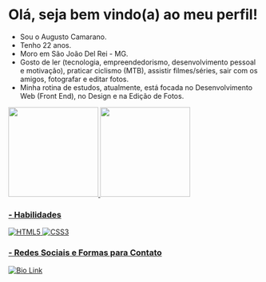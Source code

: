 # Olá, seja bem  vindo(a) ao meu perfil!
- Sou o Augusto Camarano.
- Tenho 22 anos.
- Moro em São João Del Rei - MG.
- Gosto de ler (tecnologia, empreendedorismo, desenvolvimento pessoal e motivação), praticar ciclismo (MTB), assistir filmes/séries, sair com os amigos, fotografar e editar fotos.
- Minha rotina de estudos, atualmente, está focada no Desenvolvimento Web (Front End), no Design e na Edição de Fotos.

<div>
  <a href="https://github.com/eaecamarano">
  <img height="180em" src="https://github-readme-stats.vercel.app/api?username=eaecamarano&show_icons=true&theme=dracula&include_all_commits=true&count_private=true"/>
  <img height="180em" src="https://github-readme-stats.vercel.app/api/top-langs/?username=eaecamarano&layout=compact&langs_count=7&theme=dracula"/>
</div>

### - Habilidades
<img src="https://img.shields.io/badge/HTML5-E34F26?style=for-the-badge&logo=html5&logoColor=white" alt="HTML5"> <img src="https://img.shields.io/badge/CSS3-1572B6?style=for-the-badge&logo=css3&logoColor=white" alt="CSS3">

### - Redes Sociais e Formas para Contato
<a href="https://eaecamarano.github.io/eaecamarano.link/"><img src="https://img.shields.io/badge/Bio Link-D14836?style=for-the-badge" alt="Bio Link"></a>

